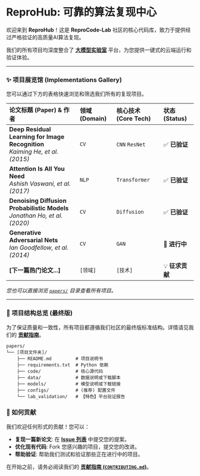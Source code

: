 # ReproHub: 可靠的算法复现中心

欢迎来到 **ReproHub**！这是 **ReproCode-Lab** 社区的核心代码库，致力于提供经过严格验证的高质量AI算法复现。

我们的所有项目均深度整合了 [**大模型实验室**]([你的“大模型实验室”平台链接]) 平台，为您提供一键式的云端运行和验证体验。

---

### ✨ 项目展览馆 (Implementations Gallery)

您可以通过下方的表格快速浏览和筛选我们所有的复现项目。

| 论文标题 (Paper) & 作者 | 领域 (Domain) | 核心技术 (Core Tech) | 状态 (Status) |
| :--- | :--- | :--- | :--- |
| **Deep Residual Learning for Image Recognition** <br> *Kaiming He, et al. (2015)* | `CV` | `CNN` `ResNet` | ✅ **已验证** |
| **Attention Is All You Need** <br> *Ashish Vaswani, et al. (2017)* | `NLP` | `Transformer` | ✅ **已验证** |
| **Denoising Diffusion Probabilistic Models** <br> *Jonathan Ho, et al. (2020)* | `CV` | `Diffusion` | ✅ **已验证** |
| **Generative Adversarial Nets** <br> *Ian Goodfellow, et al. (2014)* | `CV` | `GAN` | 🚧 **进行中** |
| **[下一篇热门论文...]** | `[领域]` | `[技术]` | 💡 **征求贡献** |

*您也可以直接浏览 [`papers/`](./papers) 目录查看所有项目。*

---

### 📂 项目结构总览 (最终版)

为了保证质量和一致性，所有项目都遵循我们社区的最终版标准结构。详情请见我们的 [**贡献指南**](./CONTRIBUTING.md)。

```
papers/
└── [项目文件夹]/
    ├── README.md         # 项目说明书
    ├── requirements.txt  # Python 依赖
    ├── code/             # 核心源代码
    ├── data/             # 数据说明或下载脚本
    ├── models/           # 模型说明或下载链接
    ├── configs/          # (推荐) 配置文件
    └── lab_validation/   # 【特色】平台验证报告
```

### 🤝 如何贡献

我们欢迎任何形式的贡献！您可以：
- **复现一篇新论文**: 在 [**Issue 列表**](https://github.com/ReproCode-Lab/ReproHub/issues) 中提交您的提案。
- **优化现有代码**: Fork 您感兴趣的项目，提交您的改进。
- **帮助验证**: 帮助我们测试和验证那些正在进行中的项目。

在开始之前，请务必阅读我们的 [**贡献指南 (`CONTRIBUTING.md`)**](./CONTRIBUTING.md)。
